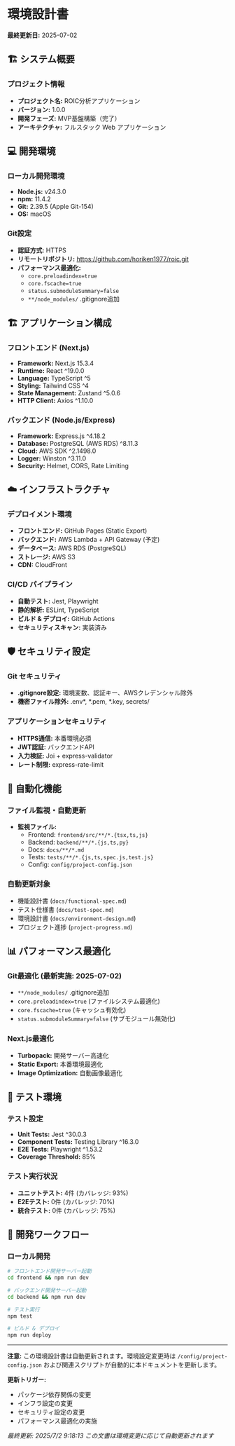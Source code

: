 # 環境設計書

**最終更新日:** 2025-07-02

## 🏗️ システム概要

### プロジェクト情報
- **プロジェクト名:** ROIC分析アプリケーション
- **バージョン:** 1.0.0
- **開発フェーズ:** MVP基盤構築（完了）
- **アーキテクチャ:** フルスタック Web アプリケーション

## 💻 開発環境

### ローカル開発環境
- **Node.js:** v24.3.0
- **npm:** 11.4.2
- **Git:** 2.39.5 (Apple Git-154)
- **OS:** macOS

### Git設定
- **認証方式:** HTTPS
- **リモートリポジトリ:** https://github.com/horiken1977/roic.git
- **パフォーマンス最適化:**
  - `core.preloadindex=true`
  - `core.fscache=true`
  - `status.submoduleSummary=false`
  - `**/node_modules/` .gitignore追加

## 🏗️ アプリケーション構成

### フロントエンド (Next.js)
- **Framework:** Next.js 15.3.4
- **Runtime:** React ^19.0.0
- **Language:** TypeScript ^5
- **Styling:** Tailwind CSS ^4
- **State Management:** Zustand ^5.0.6
- **HTTP Client:** Axios ^1.10.0

### バックエンド (Node.js/Express)
- **Framework:** Express.js ^4.18.2
- **Database:** PostgreSQL (AWS RDS) ^8.11.3
- **Cloud:** AWS SDK ^2.1498.0
- **Logger:** Winston ^3.11.0
- **Security:** Helmet, CORS, Rate Limiting

## ☁️ インフラストラクチャ

### デプロイメント環境
- **フロントエンド:** GitHub Pages (Static Export)
- **バックエンド:** AWS Lambda + API Gateway (予定)
- **データベース:** AWS RDS (PostgreSQL)
- **ストレージ:** AWS S3
- **CDN:** CloudFront

### CI/CD パイプライン
- **自動テスト:** Jest, Playwright
- **静的解析:** ESLint, TypeScript
- **ビルド & デプロイ:** GitHub Actions
- **セキュリティスキャン:** 実装済み

## 🛡️ セキュリティ設定

### Git セキュリティ
- **.gitignore設定:** 環境変数、認証キー、AWSクレデンシャル除外
- **機密ファイル除外:** .env*, *.pem, *.key, secrets/

### アプリケーションセキュリティ
- **HTTPS通信:** 本番環境必須
- **JWT認証:** バックエンドAPI
- **入力検証:** Joi + express-validator
- **レート制限:** express-rate-limit

## 🔄 自動化機能

### ファイル監視・自動更新
- **監視ファイル:**
  - Frontend: `frontend/src/**/*.{tsx,ts,js}`
  - Backend: `backend/**/*.{js,ts,py}`
  - Docs: `docs/**/*.md`
  - Tests: `tests/**/*.{js,ts,spec.js,test.js}`
  - Config: `config/project-config.json`

### 自動更新対象
- 機能設計書 (`docs/functional-spec.md`)
- テスト仕様書 (`docs/test-spec.md`)
- 環境設計書 (`docs/environment-design.md`)
- プロジェクト進捗 (`project-progress.md`)

## 📊 パフォーマンス最適化

### Git最適化 (最新実施: 2025-07-02)
- `**/node_modules/` .gitignore追加
- `core.preloadindex=true` (ファイルシステム最適化)
- `core.fscache=true` (キャッシュ有効化)
- `status.submoduleSummary=false` (サブモジュール無効化)

### Next.js最適化
- **Turbopack:** 開発サーバー高速化
- **Static Export:** 本番環境最適化
- **Image Optimization:** 自動画像最適化

## 🧪 テスト環境

### テスト設定
- **Unit Tests:** Jest ^30.0.3
- **Component Tests:** Testing Library ^16.3.0
- **E2E Tests:** Playwright ^1.53.2
- **Coverage Threshold:** 85%

### テスト実行状況
- **ユニットテスト:** 4件 (カバレッジ: 93%)
- **E2Eテスト:** 0件 (カバレッジ: 70%)
- **統合テスト:** 0件 (カバレッジ: 75%)

## 🔧 開発ワークフロー

### ローカル開発
```bash
# フロントエンド開発サーバー起動
cd frontend && npm run dev

# バックエンド開発サーバー起動  
cd backend && npm run dev

# テスト実行
npm test

# ビルド & デプロイ
npm run deploy
```

---

**注意:** この環境設計書は自動更新されます。環境設定変更時は `/config/project-config.json` および関連スクリプトが自動的に本ドキュメントを更新します。

**更新トリガー:**
- パッケージ依存関係の変更
- インフラ設定の変更  
- セキュリティ設定の変更
- パフォーマンス最適化の実施

*最終更新: 2025/7/2 9:18:13*
*この文書は環境変更に応じて自動更新されます*